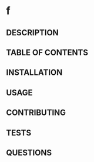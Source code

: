 # f

  ## DESCRIPTION

  ## TABLE OF CONTENTS

  ## INSTALLATION

  ## USAGE

  ## CONTRIBUTING

  ## TESTS

  ## QUESTIONS

